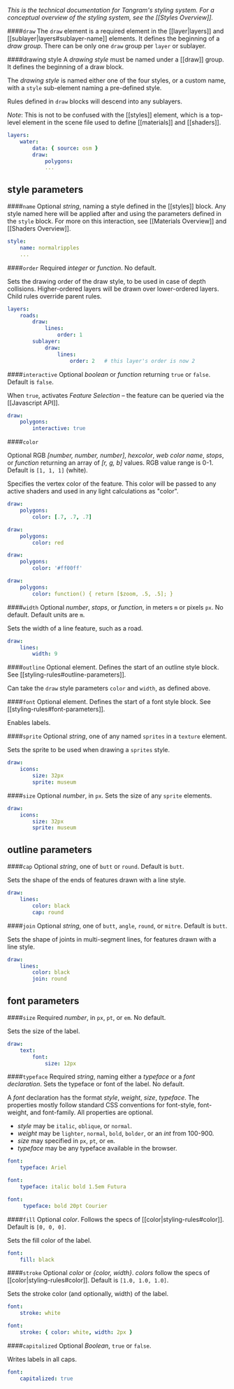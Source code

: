 *This is the technical documentation for Tangram's styling system. For a conceptual overview of the styling system, see the [[Styles Overview]].*

####`draw`
The `draw` element is a required element in the [[layer|layers]] and [[sublayer|layers#sublayer-name]] elements. It defines the beginning of a _draw group_. There can be only one `draw` group per `layer` or sublayer.

####drawing style
A _drawing style_ must be named under a [[draw]] group. It defines the beginning of a draw block.

The _drawing style_ is named either one of the four styles, or a custom name, with a `style` sub-element naming a pre-defined style.

Rules defined in `draw` blocks will descend into any sublayers.

*Note*: This is not to be confused with the [[styles]] element, which is a top-level element in the scene file used to define [[materials]] and [[shaders]].

```yaml
layers:
    water:
        data: { source: osm }
        draw:
            polygons:
            ...
```

## style parameters

####`name`
Optional _string_, naming a style defined in the [[styles]] block. Any style named here will be applied after and using the parameters defined in the `style` block. For more on this interaction, see [[Materials Overview]] and [[Shaders Overview]].
```yaml
style:
    name: normalripples
    ...
```

####`order`
Required _integer_ or _function_. No default.

Sets the drawing order of the draw style, to be used in case of depth collisions. Higher-ordered layers will be drawn over lower-ordered layers. Child rules override parent rules.

```yaml
layers:
    roads:
        draw:
            lines: 
                order: 1
        sublayer:
            draw:
                lines:
                    order: 2   # this layer's order is now 2
```

####`interactive`
Optional _boolean_ or _function_ returning `true` or `false`. Default is `false`.

When `true`, activates _Feature Selection_ – the feature can be queried via the [[Javascript API]].

```yaml
draw:
    polygons:
        interactive: true
```

####`color`

Optional RGB _[number, number, number]_, _hexcolor_, _web color name_, _stops_, or _function_ returning an array of _[r, g, b]_ values. RGB value range is 0-1. Default is `[1, 1, 1]` (white).

Specifies the vertex color of the feature. This color will be passed to any active shaders and used in any light calculations as "color".

```yaml
draw:
    polygons:
        color: [.7, .7, .7]
```

```yaml
draw:
    polygons:
        color: red
```

```yaml
draw:
    polygons:
        color: '#ff00ff'
```

```yaml
draw:
    polygons:
        color: function() { return [$zoom, .5, .5]; }
```

####`width`
Optional _number_, _stops_, or _function_, in meters `m` or pixels `px`. No default. Default units are `m`.

Sets the width of a line feature, such as a road.

```yaml
draw:
    lines:
        width: 9
```

####`outline`
Optional element. Defines the start of an outline style block. See [[styling-rules#outline-parameters]].

Can take the `draw` style parameters `color` and `width`, as defined above.

####`font`
Optional element. Defines the start of a font style block. See [[styling-rules#font-parameters]].

Enables labels.

####`sprite`
Optional _string_, one of any named `sprites` in a `texture` element.

Sets the sprite to be used when drawing a `sprites` style.

```yaml
draw:
    icons:
        size: 32px
        sprite: museum
```

####`size`
Optional _number_, in `px`. Sets the size of any `sprite` elements.

```yaml
draw:
    icons:
        size: 32px
        sprite: museum
```

## outline parameters

####`cap`
Optional _string_, one of `butt` or `round`. Default is `butt`.

Sets the shape of the ends of features drawn with a line style.

```yaml
draw:
    lines:
        color: black
        cap: round
```

####`join`
Optional _string_, one of `butt`, `angle`, `round`, or `mitre`. Default is `butt`.

Sets the shape of joints in multi-segment lines, for features drawn with a line style.

```yaml
draw:
    lines:
        color: black
        join: round
```

## font parameters

####`size`
Required _number_, in `px`, `pt`, or `em`. No default.

Sets the size of the label.

```yaml
draw:
    text:
        font:
            size: 12px
```

####`typeface`
Required _string_, naming either a _typeface_ or a _font declaration_. Sets the typeface or font of the label. No default.

A _font_ declaration has the format _style_, _weight_, _size_, _typeface_. The properties mostly follow standard CSS conventions for font-style, font-weight, and font-family. All properties are optional.

- _style_ may be `italic`, `oblique`, or `normal`.
- _weight_ may be `lighter`, `normal`, `bold`, `bolder`, or an _int_ from 100-900.
- _size_ may specified in `px`, `pt`, or `em`.
- _typeface_ may be any typeface available in the browser.


```yaml
font:
    typeface: Ariel
```

```yaml
font:
    typeface: italic bold 1.5em Futura
```

```yaml
font:
     typeface: bold 20pt Courier
```

####`fill`
Optional _color_. Follows the specs of [[color|styling-rules#color]]. Default is `[0, 0, 0]`.

Sets the fill color of the label.

```yaml
font:
    fill: black
```

####`stroke`
Optional _color_ or _{color, width}_. _colors_ follow the specs of [[color|styling-rules#color]]. Default is `[1.0, 1.0, 1.0]`.

Sets the stroke color (and optionally, width) of the label.

```yaml
font:
    stroke: white
```

```yaml
font:
    stroke: { color: white, width: 2px }
```

####`capitalized`
Optional _Boolean_, `true` or `false`.

Writes labels in all caps.

```yaml
font:
    capitalized: true
```
